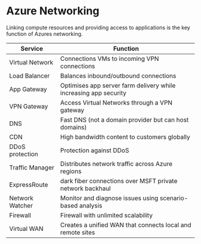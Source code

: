# Azure Networking

Linking compute resources and providing access to applications is the key function of Azures networking.

| Service | Function |
|---|---|
| Virtual Network | Connections VMs to incoming VPN connections |
| Load Balancer | Balances inbound/outbound connections |
| App Gateway | Optimises app server farm delivery while increasing app security |
| VPN Gateway | Access Virtual Networks through a VPN gateway |
| DNS | Fast DNS (not a domain provider but can host domains) |
| CDN | High bandwidth content to customers globally |
| DDoS protection | Protection against DDoS |
| Traffic Manager | Distributes network traffic across Azure regions |
| ExpressRoute | dark fiber connections over MSFT private network backhaul |
| Network Watcher | Monitor and diagnose issues using scenario-based analysis |
| Firewall | Firewall with unlimited scalability |
| Virtual WAN | Creates a unified WAN that connects local and remote sites |
